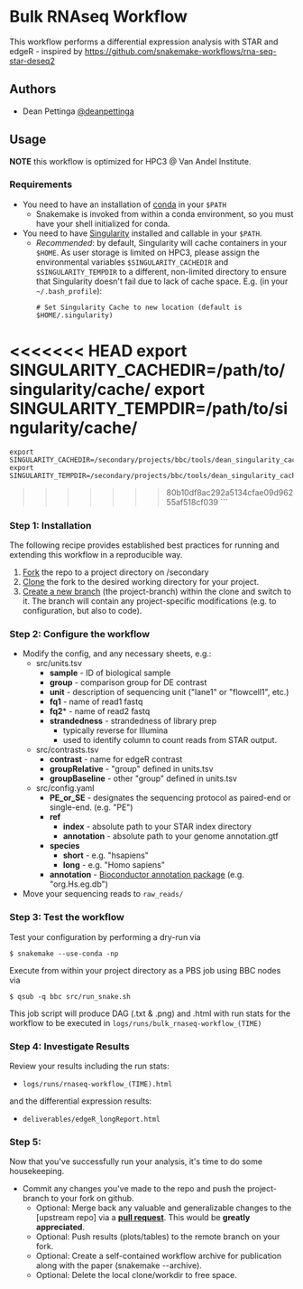 # Bulk RNAseq Workflow

This workflow performs a differential expression analysis with STAR and edgeR - inspired by https://github.com/snakemake-workflows/rna-seq-star-deseq2

## Authors

* Dean Pettinga [@deanpettinga](https://github.com/deanpettinga)

## Usage

**NOTE** this workflow is optimized for HPC3 @ Van Andel Institute.

### Requirements

* You need to have an installation of [conda](https://docs.conda.io/en/latest/miniconda.html#linux-installers) in your `$PATH`
  * Snakemake is invoked from within a conda environment, so you must have your shell initialized for conda.
* You need to have [Singularity](https://sylabs.io/guides/3.4/user-guide/) installed and callable in your `$PATH`.
  * *Recommended*: by default, Singularity will cache containers in your `$HOME`. As user storage is limited on HPC3, please assign the environmental variables `$SINGULARITY_CACHEDIR` and `$SINGULARITY_TEMPDIR` to a different, non-limited directory to ensure that Singularity doesn't fail due to lack of cache space. E.g. (in your `~/.bash_profile`):
    ```
    # Set Singularity Cache to new location (default is $HOME/.singularity)
<<<<<<< HEAD
    export SINGULARITY_CACHEDIR=/path/to/singularity/cache/
    export SINGULARITY_TEMPDIR=/path/to/singularity/cache/
=======
    export SINGULARITY_CACHEDIR=/secondary/projects/bbc/tools/dean_singularity_cache/
    export SINGULARITY_TEMPDIR=/secondary/projects/bbc/tools/dean_singularity_cache/
>>>>>>> 80b10df8ac292a5134cfae09d96255af518cf039
    ```

### Step 1: Installation

The following recipe provides established best practices for running and extending this workflow in a reproducible way.

1. [Fork](https://help.github.com/en/articles/fork-a-repo) the repo to a project directory on /secondary
2. [Clone](https://help.github.com/en/articles/cloning-a-repository) the fork to the desired working directory for your project.
3. [Create a new branch](https://git-scm.com/docs/gittutorial#_managing_branches) (the project-branch) within the clone and switch to it. The branch will contain any project-specific modifications (e.g. to configuration, but also to code).

### Step 2: Configure the workflow
* Modify the config, and any necessary sheets, e.g.:
  * src/units.tsv
    * **sample**        - ID of biological sample
    * **group**         - comparison group for DE contrast
    * **unit**          - description of sequencing unit ("lane1" or "flowcell1", etc.)
    * **fq1**           - name of read1 fastq
    * **fq2***           - name of read2 fastq
    * **strandedness**  - strandedness of library prep
      * typically reverse for Illumina
      * used to identify column to count reads from STAR output.
  * src/contrasts.tsv
    * **contrast**      - name for edgeR contrast
    * **groupRelative** - "group" defined in units.tsv
    * **groupBaseline** - other "group" defined in units.tsv
  * src/config.yaml
    * **PE_or_SE** - designates the sequencing protocol as paired-end or single-end. (e.g. "PE")
    * **ref**
      * **index** - absolute path to your STAR index directory
      * **annotation** - absolute path to your genome annotation.gtf
    * **species**
      * **short** - e.g. "hsapiens"
      * **long**  - e.g. "Homo sapiens"
    * **annotation** - [Bioconductor annotation package](https://www.bioconductor.org/packages/release/BiocViews.html#___OrgDb) (e.g. "org.Hs.eg.db")
* Move your sequencing reads to `raw_reads/`

### Step 3: Test the workflow
Test your configuration by performing a dry-run via

    $ snakemake --use-conda -np

Execute from within your project directory as a PBS job using BBC nodes via

    $ qsub -q bbc src/run_snake.sh

This job script will produce DAG (.txt & .png) and .html with run stats for the workflow to be executed in `logs/runs/bulk_rnaseq-workflow_(TIME)`

### Step 4: Investigate Results
Review your results including the run stats:

* `logs/runs/rnaseq-workflow_(TIME).html`

and the differential expression results:
* `deliverables/edgeR_longReport.html`

### Step 5:
Now that you've successfully run your analysis, it's time to do some housekeeping.
* Commit any changes you've made to the repo and push the project-branch to your fork on github.
  * Optional: Merge back any valuable and generalizable changes to the [upstream repo] via a [**pull request**](https://help.github.com/en/articles/creating-a-pull-request). This would be **greatly appreciated**.
  * Optional: Push results (plots/tables) to the remote branch on your fork.
  * Optional: Create a self-contained workflow archive for publication along with the paper (snakemake --archive).
  * Optional: Delete the local clone/workdir to free space.
